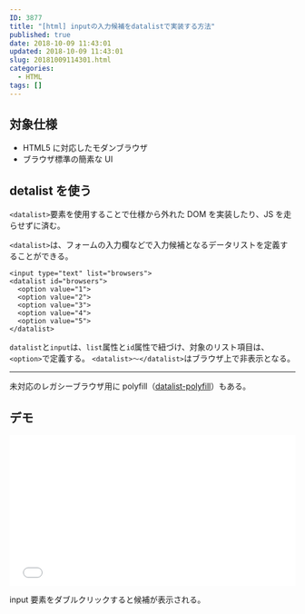 ```yaml
---
ID: 3877
title: "[html] inputの入力候補をdatalistで実装する方法"
published: true
date: 2018-10-09 11:43:01
updated: 2018-10-09 11:43:01
slug: 20181009114301.html
categories:
  - HTML
tags: []
---
```


## 対象仕様

- HTML5 に対応したモダンブラウザ
- ブラウザ標準の簡素な UI

<!--more-->

## detalist を使う

`<datalist>`要素を使用することで仕様から外れた DOM を実装したり、JS を走らせずに済む。

`<datalist>`は、フォームの入力欄などで入力候補となるデータリストを定義することができる。

```language-html
<input type="text" list="browsers">
<datalist id="browsers">
  <option value="1">
  <option value="2">
  <option value="3">
  <option value="4">
  <option value="5">
</datalist>
```

`datalist`と`input`は、`list`属性と`id`属性で紐づけ、対象のリスト項目は、`<option>`で定義する。
`<datalist>～</datalist>`はブラウザ上で非表示となる。

---

未対応のレガシーブラウザ用に polyfill（[datalist-polyfill](https://github.com/mfranzke/datalist-polyfill)）もある。

## デモ

<iframe height='265' scrolling='no' title='datalist sample' src='//codepen.io/hiro0218/embed/bmggab/?height=265&theme-id=0&default-tab=result' frameborder='no' allowtransparency='true' allowfullscreen='true' style='width: 100%;'>See the Pen <a href='https://codepen.io/hiro0218/pen/bmggab/'>datalist sample</a> by hiro (<a href='https://codepen.io/hiro0218'>@hiro0218</a>) on <a href='https://codepen.io'>CodePen</a>.
</iframe>

input 要素をダブルクリックすると候補が表示される。
